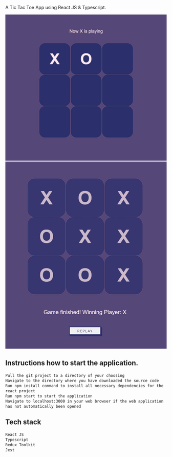 A Tic Tac Toe App using React JS & Typescript. 

![Screenshot](screenshot.jpg)
![Screenshot](screenshot2.jpg)

## Instructions how to start the application.
	Pull the git project to a directory of your choosing
	Navigate to the directory where you have downloaded the source code
	Run npm install command to install all necessary dependencies for the react project 
	Run npm start to start the application
	Navigate to localhost:3000 in your web browser if the web application has not automatically been opened

## Tech stack
	React JS
	Typescript
	Redux Toolkit
	Jest